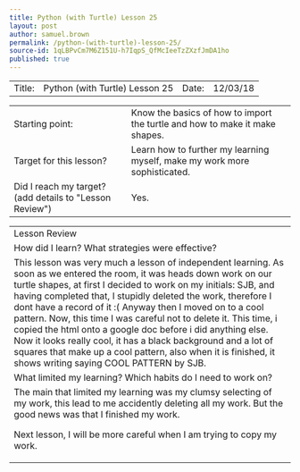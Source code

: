 ```yaml
---
title: Python (with Turtle) Lesson 25
layout: post
author: samuel.brown
permalink: /python-(with-turtle)-lesson-25/
source-id: 1qLBPvCm7M6Z151U-h7IqpS_QfMcIeeTzZXzfJmDA1ho
published: true
---
```

<table>
  <tr>
    <td>Title:</td>
    <td>Python (with Turtle)  Lesson 25</td>
    <td>Date:</td>
    <td>12/03/18</td>
  </tr>
</table>


<table>
  <tr>
    <td>Starting point:</td>
    <td>Know the basics of how to import the turtle and how to make it make shapes.</td>
  </tr>
  <tr>
    <td>Target for this lesson?</td>
    <td>Learn how to further my learning myself, make my work more sophisticated.</td>
  </tr>
  <tr>
    <td>Did I reach my target? 
(add details to "Lesson Review")</td>
    <td>Yes.</td>
  </tr>
</table>


<table>
  <tr>
    <td>Lesson Review</td>
  </tr>
  <tr>
    <td>How did I learn? What strategies were effective? </td>
  </tr>
  <tr>
    <td>This lesson was very much a lesson of independent learning. As soon as we entered the room, it was heads down work on our turtle shapes, at first I decided to work on my initials: SJB, and having completed that, I stupidly deleted the work, therefore I dont have a record of it :( Anyway then I moved on to a cool pattern. Now, this time I was careful not to delete it. This time, i copied the html onto a google doc before i did anything else. Now it looks really cool, it has a black background and a lot of squares that make up a cool pattern, also when it is finished, it shows writing saying COOL PATTERN by SJB.</td>
  </tr>
  <tr>
    <td>What limited my learning? Which habits do I need to work on? </td>
  </tr>
  <tr>
    <td>The main that limited my learning was my clumsy selecting of my work, this lead to me accidently deleting all my work. But the good news was that I finished my work. 

Next lesson, I will be more careful when I am trying to copy my work.   </td>
  </tr>
</table>


